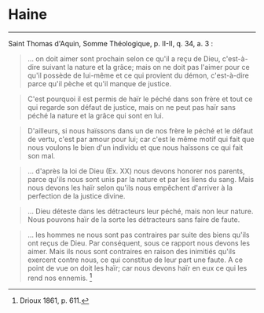 # Haine

***

Saint Thomas d'Aquin, Somme Théologique, p. II-II, q. 34, a. 3 :

> ... on doit aimer sont prochain selon ce qu'il a reçu de Dieu, c'est-à-dire suivant la nature et la grâce; mais on ne doit pas l'aimer pour ce qu'il possède de lui-même et ce qui provient du démon, c'est-à-dire parce qu'il pèche et qu'il manque de justice. 

> C'est pourquoi il est permis de haïr le péché dans son frère et tout ce qui regarde son défaut de justice, mais on ne peut pas haïr sans péché la nature et la grâce qui sont en lui. 

> D'ailleurs, si nous haïssons dans un de nos frère le péché et le défaut de vertu, c'est par amour pour lui; car c'est le même motif qui fait que nous voulons le bien d'un individu et que nous haïssons ce qui fait son mal.

> ... d'après la loi de Dieu (Ex. XX) nous devons honorer nos parents, parce qu'ils nous sont unis par la nature et par les liens du sang. Mais nous devons les haïr selon qu'ils nous empêchent d'arriver à la perfection de la justice divine.

> ... Dieu déteste dans les détracteurs leur péché, mais non leur nature. Nous pouvons haïr de la sorte les détracteurs sans faire de faute.

> ... les hommes ne nous sont pas contraires par suite des biens qu'ils ont reçus de Dieu. Par conséquent, sous ce rapport nous devons les aimer. Mais ils nous sont contraires en raison des inimitiés qu'ils exercent contre nous, ce qui constitue de leur part une faute. A ce point de vue on doit les haïr; car nous devons haïr en eux ce qui les rend nos ennemis. [^1]

[^1]: Drioux 1861, p. 611.

